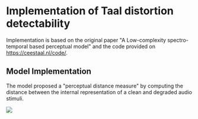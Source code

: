 # Implementation of Taal distortion detectability
Implementation is based on the original paper "A Low-complexity spectro-temporal based perceptual model" and the code provided on https://ceestaal.nl/code/.

## Model Implementation
The model proposed a "perceptual distance measure" by computing the distance between the internal representation of a clean and degraded audio stimuli.

<img src="https://render.githubusercontent.com/render/math?math=e^{i \pi} = -1">
